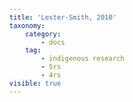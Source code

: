 ```yaml
---
title: 'Lester-Smith, 2010'
taxonomy:
    category:
        - docs
    tag:
        - indigenous research
        - 5rs
        - 4rs
visible: true
---
```

